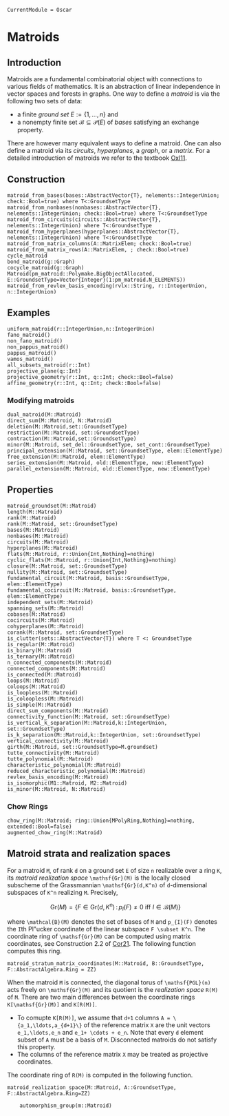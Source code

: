 ```@meta
CurrentModule = Oscar
```

# Matroids

## Introduction

Matroids are a fundamental combinatorial object with connections to various fields of mathematics.
It is an abstraction of linear independence in vector spaces and forests in graphs.
One way to define a *matroid* is via the following two sets of data:

- a finite *ground set* $E := \{1,\ldots,n\}$ and
- a nonempty finite set $\mathcal{B} \subseteq \mathcal{P}(E)$ of *bases* satisfying an exchange property.

There are however many equivalent ways to define a matroid.
One can also define a matroid via its *circuits*, *hyperplanes*, a *graph*, or a *matrix*.
For a detailed introduction of matroids we refer to the textbook [Oxl11](@cite).

## Construction

```@docs
matroid_from_bases(bases::AbstractVector{T}, nelements::IntegerUnion; check::Bool=true) where T<:GroundsetType
matroid_from_nonbases(nonbases::AbstractVector{T}, nelements::IntegerUnion; check::Bool=true) where T<:GroundsetType
matroid_from_circuits(circuits::AbstractVector{T}, nelements::IntegerUnion) where T<:GroundsetType
matroid_from_hyperplanes(hyperplanes::AbstractVector{T}, nelements::IntegerUnion) where T<:GroundsetType
matroid_from_matrix_columns(A::MatrixElem; check::Bool=true)
matroid_from_matrix_rows(A::MatrixElem, ; check::Bool=true)
cycle_matroid
bond_matroid(g::Graph)
cocycle_matroid(g::Graph)
Matroid(pm_matroid::Polymake.BigObjectAllocated, E::GroundsetType=Vector{Integer}(1:pm_matroid.N_ELEMENTS))
matroid_from_revlex_basis_encoding(rvlx::String, r::IntegerUnion, n::IntegerUnion)
```

## Examples

```@docs
uniform_matroid(r::IntegerUnion,n::IntegerUnion)
fano_matroid()
non_fano_matroid()
non_pappus_matroid()
pappus_matroid()
vamos_matroid()
all_subsets_matroid(r::Int)
projective_plane(q::Int)
projective_geometry(r::Int, q::Int; check::Bool=false)
affine_geometry(r::Int, q::Int; check::Bool=false)
```

### Modifying matroids
```@docs
dual_matroid(M::Matroid)
direct_sum(M::Matroid, N::Matroid)
deletion(M::Matroid,set::GroundsetType)
restriction(M::Matroid, set::GroundsetType)
contraction(M::Matroid,set::GroundsetType)
minor(M::Matroid, set_del::GroundsetType, set_cont::GroundsetType)
principal_extension(M::Matroid, set::GroundsetType, elem::ElementType)
free_extension(M::Matroid, elem::ElementType)
series_extension(M::Matroid, old::ElementType, new::ElementType)
parallel_extension(M::Matroid, old::ElementType, new::ElementType)
```

## Properties
```@docs
matroid_groundset(M::Matroid)
length(M::Matroid)
rank(M::Matroid)
rank(M::Matroid, set::GroundsetType)
bases(M::Matroid)
nonbases(M::Matroid)
circuits(M::Matroid)
hyperplanes(M::Matroid)
flats(M::Matroid, r::Union{Int,Nothing}=nothing)
cyclic_flats(M::Matroid, r::Union{Int,Nothing}=nothing)
closure(M::Matroid, set::GroundsetType)
nullity(M::Matroid, set::GroundsetType)
fundamental_circuit(M::Matroid, basis::GroundsetType, elem::ElementType)
fundamental_cocircuit(M::Matroid, basis::GroundsetType, elem::ElementType)
independent_sets(M::Matroid)
spanning_sets(M::Matroid)
cobases(M::Matroid)
cocircuits(M::Matroid)
cohyperplanes(M::Matroid)
corank(M::Matroid, set::GroundsetType)
is_clutter(sets::AbstractVector{T}) where T <: GroundsetType
is_regular(M::Matroid)
is_binary(M::Matroid)
is_ternary(M::Matroid)
n_connected_components(M::Matroid)
connected_components(M::Matroid)
is_connected(M::Matroid)
loops(M::Matroid)
coloops(M::Matroid)
is_loopless(M::Matroid)
is_coloopless(M::Matroid)
is_simple(M::Matroid)
direct_sum_components(M::Matroid)
connectivity_function(M::Matroid, set::GroundsetType)
is_vertical_k_separation(M::Matroid,k::IntegerUnion, set::GroundsetType) 
is_k_separation(M::Matroid,k::IntegerUnion, set::GroundsetType)
vertical_connectivity(M::Matroid)
girth(M::Matroid, set::GroundsetType=M.groundset)
tutte_connectivity(M::Matroid)
tutte_polynomial(M::Matroid)
characteristic_polynomial(M::Matroid)
reduced_characteristic_polynomial(M::Matroid)
revlex_basis_encoding(M::Matroid)
is_isomorphic(M1::Matroid, M2::Matroid)
is_minor(M::Matroid, N::Matroid)
```

### Chow Rings
```@docs
chow_ring(M::Matroid; ring::Union{MPolyRing,Nothing}=nothing, extended::Bool=false)
augmented_chow_ring(M::Matroid)
```

## Matroid strata and realization spaces

For a matroid ``M``, of rank ``d`` on a ground set ``E`` of size ``n`` realizable over a ring ``K``, 
its *matroid realization space* ``\mathsf{Gr}(M)`` is the locally closed subscheme of the Grassmannian
``\mathsf{Gr}(d,K^n)`` of ``d``-dimensional subspaces of ``K^n`` realizing ``M``. Precisely, 

```math
    \mathsf{Gr}(M) = \{F \in \mathsf{Gr}(d,K^n) \, : \, p_{I}(F) \neq 0 \text{ iff } I \in \mathcal{B}(M)\}
```

where ``\mathcal{B}(M)`` denotes the set of bases of ``M`` and  ``p_{I}(F)`` denotes the ``I``th Pl\"ucker 
coordinate of the linear subspace ``F \subset K^n``. The coordinate ring of ``\mathsf{Gr}(M)`` can be computed
using matrix coordinates, see Construction 2.2 of [Cor21](@cite). The following function computes this ring. 

```@docs
matroid_stratum_matrix_coordinates(M::Matroid, B::GroundsetType, F::AbstractAlgebra.Ring = ZZ)
```

When the matroid ``M`` is connected, the diagonal torus of ``\mathsf{PGL}(n)`` acts freely on 
``\mathsf{Gr}(M)`` and its quotient is the *realization space* ``R(M)`` of ``M``. There are two main differences between the coordinate rings ``K[\mathsf{Gr}(M)]`` and ``K[R(M)]``.
 
 - To comupte ``K[R(M)]``, we  assume that ``d+1`` columns ``A = \{a_1,\ldots,a_{d+1}\}``  of the reference matrix ``X`` are the unit vectors ``e_1,\ldots,e_n`` and ``e_1+ \cdots + e_n``. Note that every ``d`` element subset of ``A`` must be a basis of ``M``. Disconnected matroids do not satisfy this property.
 - The columns of the reference matrix ``X`` may be treated as projective coordinates.

The coordinate ring of ``R(M)`` is computed in the following function. 


```@docs
matroid_realization_space(M::Matroid, A::GroundsetType, F::AbstractAlgebra.Ring=ZZ)
```


```@docs
    automorphism_group(m::Matroid)
```
